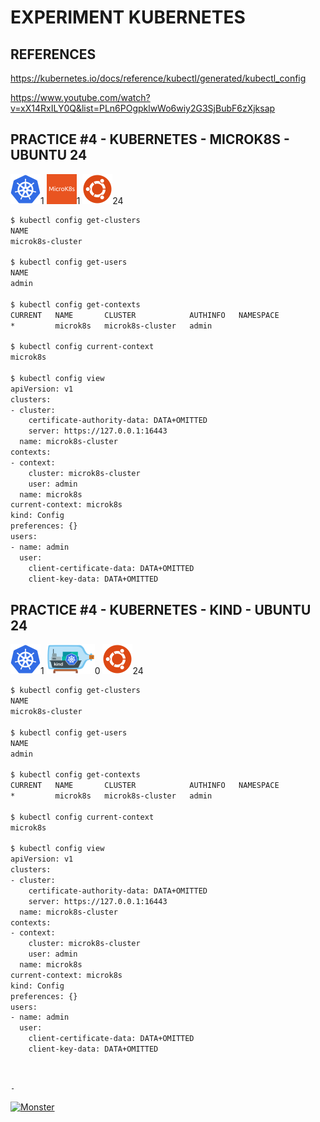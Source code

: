 # EXPERIMENT KUBERNETES

## REFERENCES

https://kubernetes.io/docs/reference/kubectl/generated/kubectl_config

https://www.youtube.com/watch?v=xX14RxILY0Q&list=PLn6POgpklwWo6wiy2G3SjBubF6zXjksap


## PRACTICE #4 - KUBERNETES - MICROK8S - UBUNTU 24

[![Kubernetes](img/kubernetes.webp "Kubernetes")](https://kubernetes.io)1
[![MicroK8s](img/microk8s.webp "MikroK8s")](https://microk8s.io)1
[![Ubuntu](img/ubuntu.webp "Ubuntu")](https://ubuntu.com)24


```bash
$ kubectl config get-clusters
NAME
microk8s-cluster

$ kubectl config get-users
NAME
admin

$ kubectl config get-contexts
CURRENT   NAME       CLUSTER            AUTHINFO   NAMESPACE
*         microk8s   microk8s-cluster   admin

$ kubectl config current-context
microk8s

$ kubectl config view
apiVersion: v1
clusters:
- cluster:
    certificate-authority-data: DATA+OMITTED
    server: https://127.0.0.1:16443
  name: microk8s-cluster
contexts:
- context:
    cluster: microk8s-cluster
    user: admin
  name: microk8s
current-context: microk8s
kind: Config
preferences: {}
users:
- name: admin
  user:
    client-certificate-data: DATA+OMITTED
    client-key-data: DATA+OMITTED

```

## PRACTICE #4 - KUBERNETES - KIND - UBUNTU 24

[![Kubernetes](img/kubernetes.webp "Kubernetes")](https://kubernetes.io)1
[![Kind](img/kind.webp "Kind")](https://kind.sigs.k8s.io)0
[![Ubuntu](img/ubuntu.webp "Ubuntu")](https://ubuntu.com)24





```bash
$ kubectl config get-clusters
NAME
microk8s-cluster

$ kubectl config get-users
NAME
admin

$ kubectl config get-contexts
CURRENT   NAME       CLUSTER            AUTHINFO   NAMESPACE
*         microk8s   microk8s-cluster   admin

$ kubectl config current-context
microk8s

$ kubectl config view
apiVersion: v1
clusters:
- cluster:
    certificate-authority-data: DATA+OMITTED
    server: https://127.0.0.1:16443
  name: microk8s-cluster
contexts:
- context:
    cluster: microk8s-cluster
    user: admin
  name: microk8s
current-context: microk8s
kind: Config
preferences: {}
users:
- name: admin
  user:
    client-certificate-data: DATA+OMITTED
    client-key-data: DATA+OMITTED

```





&nbsp;

`-`

[![Monster](https://avatars.githubusercontent.com/u/47848582?s=96&v=4 "Boo!")](../README.md)
